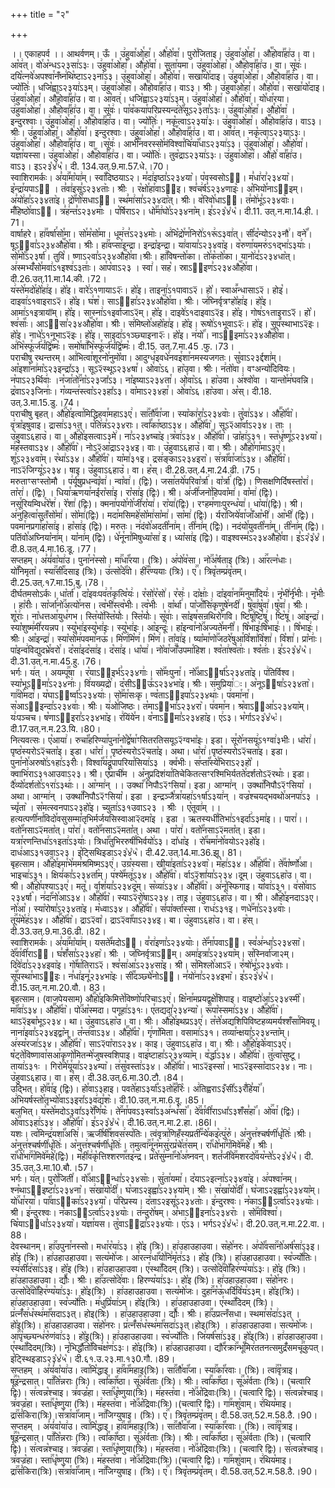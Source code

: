 +++
title = "२"

+++


  
।। एकाहपर्व ।।
आथर्वणम्।
ऊँ । उ꣢हुवा꣯ओ꣯हा꣯। औ꣯हो꣯वा꣯। पुरो꣯जिताइ। उ꣢हुवा꣯ओ꣯हा꣯। औ꣡꣯होवा꣣꣯हा꣢उ। वा। आ꣡व꣢त्। वो꣯अ꣡न्धऽ२३सा꣢ऽ३ः।
उ꣢हुवा꣯ओ꣯हा꣯। औ꣯हो꣯वा꣯। सुता꣯यमा। उ꣢हुवा꣯ओ꣯हा꣯। औ꣡꣯होवा꣣꣯हा꣢उ। वा। सू꣡वः꣢। दयि꣡त्नवे꣯अपश्वा꣯नँष्न꣢थि꣡ष्टाऽ२३ना꣢ऽ३।
उ꣢हुवा꣯ओ꣯हा꣯। औ꣯हो꣯वा꣯। सखा꣯यो꣯दाइ। उ꣢हुवा꣯ओ꣯हा꣯। औ꣡꣯होवा꣣꣯हा꣢उ। वा। ज्यो꣡तिः꣢। धजि꣡ह्वाऽ२३या꣢ऽ३म्।
उ꣢हुवा꣯ओ꣯हा꣯। औ꣡꣯होवा꣣꣯हा꣢उ। वाऽ३। श्रीः।
उ꣢हुवा꣯ओ꣯हा꣯। औ꣯हो꣯वा꣯। सखा꣯यो꣯दाइ। उ꣢हुवा꣯ओ꣯हा꣯। औ꣡꣯होवा꣣꣯हा꣢उ। वा। आ꣡वत्꣢। धजि꣡ह्वाऽ२३या꣢ऽ३म्। उ꣢हुवा꣯ओ꣯हा꣯। औ꣯हो꣯वा꣯। यो꣯धा꣯रया। उ꣢हुवा꣯ओ꣯हा꣯। औ꣡꣯होवा꣣꣯हा꣢उ। वा। सू꣡वः꣢। पा꣯व꣡कया꣯परिप्रस्यन्द꣢ते꣡꣯सूऽ२३ता꣣ऽ३ः। उ꣢हुवा꣯ओ꣯हा꣯। औ꣯हो꣯वा꣯ । इन्दुरश्वाः। उ꣢हुवा꣯ओ꣯हा꣯। औ꣡꣯होवा꣣꣯हा꣢उ। वा। ज्यो꣡तिः꣢। नकृ꣡त्वाऽ२३या꣢३ः। उ꣢हुवा꣯ओ꣯हा꣯। औ꣡꣯होवा꣣꣯हा꣢उ। वाऽ३। श्रीः।
उ꣢हुवा꣯ओ꣯हा꣯। औ꣯हो꣯वा꣯। इन्दुरश्वाः। उ꣢हुवा꣯ओ꣯हा꣯। औ꣡꣯होवा꣣꣯हा꣢उ। वा। आ꣡व꣢त्। नकृ꣡त्वाऽ२३याऽ३ः।
उ꣢हुवा꣯ओ꣯हा꣯। औ꣡꣯होवा꣣꣯हा꣢उ। वा ।सू꣡वः꣢। आभी꣡꣯नवरस्सो꣯मंविश्वा꣯चि꣢या꣡꣯धाऽ२३या꣢ऽ३। उ꣢हुवा꣯ओ꣯हा꣯।
औ꣯हो꣯वा꣯। यज्ञा꣯यस्सा। उ꣢हुवा꣯ओ꣯हा꣯। औ꣡꣯होवा꣣꣯हा꣢उ। वा। ज्यो꣡तिः꣢। तुव꣡द्राऽ२३या꣢ऽ३ः। उ꣢हुवा꣯ओ꣯हा꣯। औ꣯हो꣯
वा꣣꣯हा꣢उ। वाऽ३। इऽ२३꣡४꣡५꣡।
दी. 134.उत्.9.मा.57.धे.।70।  
स्वाशिरामर्कः। अ꣣या꣢꣯मा꣡या꣢म्। स्वा꣡꣯दिष्ठयाऽ२। म꣣दा꣢इष्ठा꣣ऽ२३४या꣥। प꣡वस्वसोऽ२᳐। म꣣धा꣢रा꣣२३४या꣥। इ꣡न्द्रा꣯यपाऽ२᳐ । त꣣वा꣢इसू꣣ऽ२३४ताः꣥। श्रीः ।
र꣡क्षो꣯हा꣯वाऽ२᳐इ। श्व꣣च꣢र्ष꣣ऽ२३४णाइः꣥। अ꣡भियो꣯नाऽ२᳐इम्। अ꣣यो꣢हा꣣ऽ२३४ता꣥इ। द्रो꣡꣯णो꣯सधाऽ२᳐। स्थ꣣मा꣢सा꣣ऽ२३४दा꣥त्। श्रीः।
व꣡रिवो꣯धाऽ२᳐। त꣣मो꣢भू꣣ऽ२३४वाः꣥। मँ꣡हिष्ठो꣯वाऽ२᳐। त्र꣣ह꣢न्त꣣ऽ२३४माः꣥ । प꣡र्षिराऽ२। धो꣣꣯मा꣢घो꣣ऽ२३४ना꣥म्।
इ꣣ऽ२३꣡४꣡५꣡।
दी.11. उत्.न.मा.14.ही.।71।  
वार्षाहरे। हा꣢꣯वर्षा꣯सो꣯मा। सो꣯म꣡सो꣯मा। धूम꣢त्त꣣ऽ२३४माः꣥। अ꣢भि꣡द्रो꣯ण꣯निरो꣢ऽ१रू꣢ऽ३वा꣢त्। सी꣯द꣡न्योऽ२३नौ꣢। वने꣡꣯। षूऽ२᳐वा꣣ऽ२३४औ꣥꣯हो꣯वा। श्रीः।
हा꣢꣯वप्सा꣯इन्द्रा। इन्द्रा꣡इन्द्रा। या꣢वाया꣣ऽ२३४वा꣥इ। व꣡रुणा꣯यमरु꣢ऽ१द्भा꣢ऽ३याः꣢। सो꣯मो꣡꣯ऽ२३र्षा꣢। तुवि꣡।
ष्णाऽ२वा꣣ऽ२३४औ꣥꣯हो꣯वा।श्रीः।
हा꣢꣯विषन्तो꣯का। तो꣯क꣡तो꣯का। यानो꣢द꣣ऽ२३४धा꣥त्। अ꣢स्मभ्यँ꣡सो꣯मवा꣢ऽ१इश्व꣢ऽ३ताः꣢। आ꣯प꣡वाऽ२३ । स्वा꣢। सह꣡। स्राऽ२᳐इण꣣ऽ२३४औ꣥꣯हो꣯वा।
दी.26.उत्.11.मा.14.की.।72।  
य꣢स्ते꣯मदो꣯हो꣡हा꣢इ। हो꣡इ। वारे꣢ऽ१णायाऽ२ः᳒। हो꣡इ। ताइना꣢ऽ१पावाऽ२᳒। हो꣡। स्वाअ꣪न्धासाऽ२᳒। होइ꣡। दाइवा꣢ऽ१वाइराऽ२᳒। हो꣡इ। घ꣢श꣡। साऽ२᳐हा꣣ऽ२३४औ꣥꣯हो꣯वा। श्रीः।
ज꣢घ्निर्वृत्रꣳहो꣡हा꣢इ। हो꣡इ। आमा꣢ऽ१इत्राया᳒म्। हो꣡इ। सास्ना꣢ऽ१इर्वाजाऽ२᳒म्। हो꣡इ। दाइवे꣢ऽ१दाइवाऽ२᳒इ। हो꣡इ।
गोष꣢ऽ१ताइराऽ२᳒᳒। हो꣡। श्व꣢साः꣡꣯। आऽ२᳐सा꣣२३४औ꣥꣯हो꣯वा। श्रीः।
स꣢मिष्लो꣯अहो꣡हा꣢इ। हो꣡इ। रूषो꣢ऽ१भूवाऽ२ः᳒। हो꣡इ। सूप꣪स्थाभाऽ२᳒इः। हो꣡इ। नाधे꣣ऽ१नूभाऽ२᳒इः। हो꣡इ। साइदा꣢ऽ१ञ्छ्याइना२ः᳒। हो꣡इ। न꣢यो꣡꣯। नाऽ२᳐इमा꣣ऽ२३४औ꣥꣯हो꣯वा। अ꣢भि꣡स्फू꣯र्ज꣢यं꣡द्वि꣢ष्मः꣡। समो꣯षा꣢꣯भि꣡स्फू꣯र्ज꣢यं꣡द्वि꣢ष्मः꣡।
दी.15. उत्.7.मा.45 .फु.।73।  
पराचीषु रथन्तरम्। आ꣢भित्वा꣯शूरनो꣯नुमो꣡वा। आदुग्ध꣯इवधे꣯नवइ꣯शा꣯नमस्यजगतः। सु꣡वाऽ२३र्द्दशा꣢म्। आ꣡इशा꣯ना꣢मा꣡ऽ२३इन्द्रा꣤ऽ३। सूऽ२᳒स्थूऽ२३४षा꣯। ओ꣯वा꣥ऽ६। हा꣥उवा। श्रीः। न꣢तो꣡वा। वꣳअन्यो꣢꣯दिवियः। न꣡पाऽ२३र्थिवाः꣢ ।न꣡जा꣯तो꣢꣯ना꣡ऽ२३जा꣤ऽ३। ना꣡इष्याऽ२३४ता꣯। ओ꣯वा꣥ऽ६। हा꣥उवा। अ꣢श्वो꣡वा । यान्तो꣯म꣢घवन्नि। द्र꣡वाऽ२३जिनाः꣢। ग꣡व्यन्त꣢स्त्वा꣡ऽ२३हा꣤ऽ३। वा꣡माऽ२३४हा꣯। ओ꣯वा꣥ऽ६।हा꣥उवा। अ꣡स्।
दी.18. उत्.3.मा.15.डु.।74।  
पराचीषु बृहत्। औ꣢꣯हो꣯इत्वा꣯मिद्धिहवा꣯महाऽ३ए꣢। सा꣢꣯तौ꣡꣯वा꣯जा। स्या꣡का꣢रा꣣ऽ२३४वाः꣥। तु꣡वा꣢ऽ३४। औ꣣꣯हो꣤꣯वा꣥। वृ꣢त्रा꣡इषुवाइ। द्रासा꣢ऽ३१त्। प꣡ति꣢न्न꣣ऽ२३४राः। त्वां꣡꣯का꣯ष्ठाऽ३४। औ꣣꣯हो꣤꣯वा꣥। सूऽ२᳒आ꣡र्वाऽ२३४। ताः । उ꣥हुवाऽ६हाउ꣥। वा।
औ꣢꣯हो꣯इसत्वाऽ३मे꣢। ना꣣ऽ२३४ष्चा꣥इ।त्र꣡वा꣢ऽ३४। औ꣣꣯हो꣤꣯वा꣥। ज्रा꣡हा꣢ऽ३१। स्त꣡धृ꣢ष्णू꣣ऽ२३४या꣥। म꣢ह꣡स्तवाऽ३४। औ꣣꣯हो꣤꣯वा꣥। नोऽ२᳒आ꣡द्राऽ२३४इ। वाः। उ꣥हुवाऽ६हाउ꣥। वा। श्रीः।
औ꣢꣯हो꣯गा꣯माऽ३ए꣢। शू꣣ऽ२३४वा꣥म्। र꣡था꣢ऽ३४। औ꣣꣯हो꣤꣯वा꣥। या꣡मा꣢३१इ। द्रस꣢ङ्काऽ२३४इरा꣥। स꣢त्रा꣡꣯वा꣯जा꣢ऽ३४। औ꣣꣯हो꣤꣯वा꣥। नाऽ२᳒जिग्यू꣡ऽ२३४। षाइ। उ꣥हुवाऽ६हाउ꣥। वा। ह꣡स्।
दी.28.उत्.4.मा.24.ढी.।75।  
मरुताꣳसꣳस्तोमौ । प꣢र्यू꣯षुप्रधन्वा꣡वा꣢। न्वा꣡वा꣢। (द्विः)। जसा꣯तये꣯परिवा꣡र्त्रा꣢। वा꣡र्त्रा꣢ (द्विः)। णिसक्षणिर्दिषस्ता꣡रा꣢। ता꣡रा꣢। (द्विः) । धिया꣯ऋणया꣯नई꣯रा꣡सा꣢इ। रा꣡सा꣢इ (द्विः)। श्री।
अ꣢जी꣯जनो꣯हिपवा꣡मा꣢। वा꣡मा꣢ (द्विः)। नसू꣯रियम्विध꣯रे꣡श꣢। रे꣡शा꣢ (द्विः)। क्मना꣯पयो꣯गो꣯जी꣯रा꣡या꣢। रा꣡या꣢(द्विः)।
रꣳहम꣯णाःपुरन्ध꣡या꣢। धा꣡या꣢(द्विः)। श्री।
अ꣢नुहित्वा꣯सुतँसो꣡मा꣢। सो꣡मा꣢(द्विः)। मदा꣯मसिमहे꣯सो꣡मा꣢सा꣡मा꣢। सा꣡मा꣢ (द्विः)। र्यरा꣯जिये꣯वा꣯जाँ꣯आ꣡भी꣢। आ꣡भी꣢ (द्विः)। पवमा꣯नप्रगा꣯हा꣡सा꣢इ। हा꣡सा꣢इ (द्विः)। मरुतः। न꣢दंवो꣯अदती꣡ना꣢म्। ती꣡ना꣢म् (द्विः)। नदंयो꣯युवती꣡ना꣢म्। ती꣡ना꣢म् (द्विः)। पतिंवो꣯अघ्निया꣡ना꣢म्। या꣡ना꣢म् (द्विः)। धे꣯नू꣯ना꣯मिषुध्या꣡सा꣢
इ। ध्या꣡सा꣢इ (द्विः)। वाइश्वस्म꣣ऽ२३४औ꣥꣯हो꣯वा। इ꣣ऽ२꣡३꣡४꣡। दी.8.उत्.4.मा.16.डू.।77।  
सप्तहम्। अ꣣यं꣢वा꣡या꣢उ। पुना꣯न꣡स्सो। मा꣢꣯धा꣡꣯रया। (त्रिः)। अ꣢पो꣯व꣡सा। नो꣢꣯अ꣡र्षताइ (त्रिः)। आ꣢꣯रत्न꣡धाः। यो꣢꣯निमृता꣡। स्या꣢꣯सी꣡꣯दसाइ
(त्रिः)। उ꣢त्सो꣯दे꣡꣯वो। ही꣢꣯र꣡ण्ययाः (त्रिः)। ए꣢꣯। त्रिवृ꣡तम्प्र꣢वृ꣡तम्। दी.25.उत्.१7.मा.15.बु.।78।  
दीर्घतमसोऽर्कः। धा꣡र्ता꣢। दा꣡इवःपव꣢त꣯कृत्वि꣡यः꣢। र꣡सो꣢र꣡सो꣢। र꣡सः꣢। दा꣡क्षाः꣢। दा꣡इवा꣯ना꣢꣯मनुमा꣡꣯दियः꣢। नृ꣡भी꣢र्नृ꣡भीः꣢। नृ꣡भीः꣢ ।
हा꣡रीः꣢। सा꣡र्जा꣯नो꣢꣯अत्यो꣯नस। त्व꣡भी꣢स्त्व꣡भीः꣢। त्व꣡भीः꣢ । वा꣡र्था꣢। पा꣡जाँ꣯सि꣢कृणुषे꣯नदी꣯। षु꣡वा꣢षु꣡वा꣢।षु꣡वा꣢। श्रीः।
शू꣡राः꣢। ना꣡धत्तआ꣯युध꣯गभ। स्ति꣡यो꣢स्ति꣡योः꣢। स्ति꣡योः꣢। सू꣡वाः꣢। सा꣡इष꣯सन्रथिरो꣯गवि। ष्टि꣡षू꣢ष्टि꣡षू꣢। ष्टि꣡षू꣢।
आ꣡इन्द्रा꣢। स्या꣡शुष्म꣢मी꣯रयन्नप। स्यु꣡भा꣢इस्यु꣡भा꣢इः। स्यु꣡भा꣢इः। आ꣡इन्दूः꣢। हा꣡इन्वा꣯नो꣢꣯अज्यते꣯मनी꣯। षि꣡भाइः꣢षि꣡भाइः꣢।।
षि꣡भाइः꣢। श्रीः।
आ꣡इन्द्रा꣢। स्या꣡सो꣯म꣢पवमा꣯नऊ꣯। मि꣡ण꣢मि꣡ण꣢। मि꣡ण꣢। ता꣡वा꣢इ। ष्या꣡मा꣯णो꣢꣯जठरे꣯षुआ꣯वि꣡शा꣢वि꣡शा꣢। वि꣡शा꣢। प्रा꣡नाः꣢। पा꣡इन्व꣢विद्युदभ्रे꣯वरो꣯। द꣡सा꣢इद꣡सा꣢इ। द꣡सा꣢इ। धा꣡या꣢। नो꣡वा꣯जाँ꣢꣯उपमा꣯हिश। श्व꣡ता꣢श्व꣡ताः꣢। श्व꣡ताः꣢। इ꣣ऽ२३꣡४꣡५꣡। दी.31.उत्.न.मा.45.हु.।76।  
भर्गः। य꣢त् । अयम्पू꣢꣯षा । र꣡याऽ२᳐इर्भ꣣ऽ२३४गाः꣢। सो꣢꣯मःपुना꣯। नो꣡꣯आऽ२᳐र्षा꣣ऽ२३४ता꣥इ। प꣢तिर्विश्व। स्या꣡भूऽ२᳐मा꣣ऽ२३४नाः꣢। वि꣢यख्यद्रो꣯। द꣡सीऽ२᳐ऊ꣣ऽ२३४भा꣥इ। श्रीः।
स꣢मुप्रिया꣯ः। अ꣡नूऽ२᳐षा꣣ऽ२३४ता꣥। गा꣢꣯वो꣯मदा꣯। य꣡घाऽ२᳐र्ष्वा꣣ऽ२३४याः꣢। सो꣢꣯मा꣯सःकृ। ण्व꣡ताऽ२᳐इपा꣣ऽ२३४थाः꣢।
प꣢वमा꣯ना꣯। स꣡आऽ२᳐इन्दा꣣ऽ२३४वाः꣢। श्रीः।
य꣢ओ꣯जिष्ठः। त꣡माऽ२᳐भा꣣ऽ२३४रा꣥। प꣢वमा꣯न। श्र꣡वाऽ२᳐आ꣣ऽ२३४या꣥म्। यः꣢पञ्चच। ष꣡णाऽ२᳐इरा꣣ऽ२३४भा꣥इ। र꣢यिंये꣯न। व꣡नाऽ२᳐मा꣣ऽ२३४हा꣥इ। ए꣢ऽ३। भ꣡र्गाऽ२३꣡४꣡५ः꣡।
दी.17.उत्.न.म.23.यि.।80।  
नित्यवत्सः। ए꣡आया꣢। रुचा꣡꣯हरिण्या꣯पुना꣯नो꣯द्वे꣯षा꣯ꣳसितरतिसयूऽ२᳒ग्वभा꣡इः। इडा। सू꣯रो꣯नसयू꣢ऽ१ग्वा꣢३भीः। धा꣡रा꣢।
पृष्ठ꣡स्यरोऽ२᳒चता꣡इ। इडा। धा꣡रा꣢। पृष्ठ꣡स्यरोऽ२᳒चता꣡इ। अथा। धा꣡रा꣢।पृष्ठ꣡स्यरोऽ२᳒चता꣡इ। इडा। पुना꣯नो꣯अरुषो꣢ऽ१हा꣢ऽ३रीः꣢। विश्वा꣡꣯य꣯द्रू꣯पापरिया꣯सिया꣢ऽ३ । क्व꣤भीः। स꣢प्ता꣡꣯स्ये꣯भिराऽ२३हो꣡ । क्वाभि꣢राऽ३१आउवाऽ२३। श्री।
ए꣡प्राची꣢म । अ꣡नुप्रदिशंया꣯तिचेकितत्सꣳरश्मिभिर्यतते꣯दर्शतोऽ२᳒रथाः꣡। इडा। दै꣯व्यो꣯दर्शतो꣯ऽ१रा꣢ऽ३थाः꣢।। आ꣡ग्मा꣢न् ।। उक्था꣡꣯ निपौऽ२᳒ꣳसिया꣡। इडा। आग्मा꣢न् । उक्था꣡꣯निपौऽ२᳒ꣳसिया꣡ । अथा। आग्मा꣢न् । उक्था꣡꣯निपौऽ२᳒ꣳसिया꣡। इडा । इन्द्रञ्जै꣯त्रा꣯यहा꣢ऽ१र्षा꣢ऽ३या꣢न् । वज्र꣡श्चयद्भवथो꣯अनपा꣢ऽ३ । च्यृ꣤ता꣥ । स꣡मत्स्वनपाऽ२३हो꣡इ। च्युता꣢ऽ३१उवाऽ२३ । श्रीः ।
ए꣡तूवा꣢म् ।। हत्यत्पणी꣯नां꣯विदो꣯वसुसम्मा꣯तृभिर्मर्जयसिस्वाआ२᳒दमा꣡इ । इडा । ऋतस्यधी꣯तिभा꣢ऽ१इर्दा꣢ऽ३मा꣢इ।। पारा꣢।। वतो꣡꣯नसाऽ२᳒मता꣡त्। पा꣡रा꣢। वतो꣡꣯नसाऽ२᳒मता꣡त्। अथा । पा꣡रा꣢। वतो꣡꣯नसाऽ२᳒मता꣡त्। इडा। यत्रा꣯रणन्तिधा꣢ऽ१इता꣢ऽ३याः꣢। त्रिधा꣡꣯तुभिररुषी꣯भिर्वयो꣢ऽ३। दा꣤धा꣥इ । रो꣡꣯चमा꣯नो꣯वयोऽ२३हो꣡इ। दाध꣢आऽ३१उवाऽ२३। इ꣡ट्सिथिइडाऽ२३꣡४꣡५꣡। दी.42.उत्.14.मा.36.झू। 81।  
बृहत्साम। औ꣢꣯हो꣯इमा꣯भे꣯मम꣯श्रमिष्मऽ३ए꣢। उग्र꣡स्यसा। खीया꣢इता꣣ऽ२३४वा꣥। म꣡हा꣢ऽ३४। औ꣣꣯हो꣤꣯वा꣥। ते꣢꣯वा꣡र्ष्णो꣯आ। भाइचा꣢ऽ३१। क्षियं꣢का꣣ऽ२३४र्ता꣥म्। प꣢श्ये꣡꣯मतू꣢ऽ३४। औ꣣꣯हो꣤꣯वा꣥। र्वाऽ२᳒शां꣢या꣣ऽ२३४।दूम्। उ꣥हुवाऽ६हा꣥उ। वा।
श्री। औ꣢꣯हो꣯पश्याऽ३ए꣢। मतू꣡। र्वाशं꣢या꣣ऽ२३४दू꣥म्। स꣡व्या꣢ऽ३४। औ꣣꣯हो꣤꣯वा꣥। अ꣢नू꣡स्फिगाइ। यांवा꣢ऽ३१। व꣢सो꣯वाऽ
२३४र्षा꣥। न꣢दा꣡꣯नो꣯आऽ३४। औ꣣꣯हो꣤꣯वा꣥। स्याऽ२᳒रो꣡षाऽ२३४। ताइ। उ꣥हुवाऽ६हा꣥उ। वा। श्री।
औ꣢꣯हो꣯इनदाऽ३ए। नो꣯आ꣡। स्या꣡रोषा꣣ऽ२३४ता꣥इ। म꣡ध्वाऽ३४। औ꣣꣯हो꣤꣯वा꣥। सं꣢पा꣡र्क्ता꣯स्सा। राध꣢ऽ३१इ। णधे꣢꣯ना꣣ऽ२३४वाः꣥।
तू꣢꣯य꣡मे꣯ह꣢ऽ३४। औ꣣꣯हो꣤꣯वा꣥। द्राऽ२᳒वा꣡। द्राऽ२᳒वा꣡꣯पाऽ२३४इ। बा। उ꣥हुवाऽ६हा꣥उ। वा। ह꣡स्।
दी.33.उत्.9.मा.36.ढी.।82।  
स्वाशिरामर्कः। अ꣣या꣢꣯मा꣡या꣢म्। यसते꣡꣯मदोऽ२᳐। व꣣रा꣢इणा꣣ऽ२३४याः꣥। ते꣡꣯ना꣯पवाऽ२᳐। स्व꣣अ꣢न्धा꣣ऽ२३४सा꣥। दे꣡꣯वा꣯वी꣯राऽ२᳐। घ꣣शँ꣢सा꣣ऽ२३४हा꣥। श्रीः ।
ज꣡घ्निर्वृत्राऽ२᳐म्। अमा꣢इत्रा꣣ऽ२३४या꣥म्। स꣡स्निर्वा꣯जा२म्। दि꣣वे꣢दा꣣ऽ२३४इवा꣥इ। गो꣡꣯षा꣯तिराऽ२᳒। श्व꣣सा꣢आ꣣ऽ२३४सा꣥इ। श्री।
स꣡मिश्लो꣯आऽ२᳒। रु꣣षो꣢भू꣣ऽ२३४वाः꣥। सू꣡꣯पस्था꣯भाऽ२᳐इः। न꣣धा꣢इनू꣣२३४भा꣥इः। सी꣡꣯दञ्छ्ये꣯नोऽ२᳐। न꣣यो꣢ना꣣ऽ२३४इभा꣥। इ꣣ऽ२३꣡४꣡५꣡। दी.15.उत्.न.मा.20.वौ.। 83।  
बृहत्साम। (वाजपेयसाम) औ꣢꣯हो꣯इकिमित्ते꣯विष्णो꣯परिचाऽ३ए꣢। क्षि꣡ना꣯मप्रयद्वक्षे꣯शिपाइ। वाइष्टो꣢आ꣣ऽ२३४स्मी꣥। मा꣡꣯वा꣢ऽ३४।
औ꣣꣯हो꣤꣯वा꣥। पो꣢꣯आ꣡स्मदा। पगूहा꣢ऽ३१ः। ए꣯तद्यदा꣣२३४न्या꣥। रू꣢꣯पा꣡स्समा꣢ऽ३४। औ꣣꣯हो꣤꣯वा꣥। थाऽ२᳒इबा꣡भूऽ२३४।
था। उ꣥हुवाऽ६हा꣥उ। वा। श्रीः।
औ꣢꣯हो꣯इथप्रऽ३ए꣢। त꣡त्ते꣯अद्यशिपिविष्टहव्यमर्यश्शँसा꣯मिवयू। नाना꣢इवा꣣ऽ२३४इद्वा꣥न्। त꣡न्त꣢वाऽ३४। औ꣣꣯हो꣤꣯वा꣥। गृ꣢णा꣡मिता। वसामा꣢ऽ३१। तव्या꣯न्क्षया꣣ऽ२३४न्ता꣥म्। अ꣢स्य꣡रजा꣢ऽ३४। औ꣣꣯हो꣤꣯वा꣥। साऽ२᳒पा꣡राऽ२३४। काइ। उ꣥हुवाऽ६हा꣥उ। वा। श्रीः।
औ꣢꣯हो꣯इके꣯वाऽ३ए꣢।ष꣡ट्ते꣯विष्णावा꣯सआ꣯कृणो꣯मितन्मे꣯जुषस्वशिपाइ। वाइ꣢ष्टाहा꣣ऽ२३४व्या꣥म्। व꣡र्द्धा꣢ऽ३४। औ꣣꣯हो꣤꣯वा꣥। तु꣢त्वा꣡सुष्टू। ताया꣢ऽ३१ः । गिरो꣯मे꣯यू꣯या꣣ऽ२३४म्पा꣥। त꣢सु꣡वस्ता꣢ऽ३४। औ꣣꣯हो꣤꣯वा꣥। भाऽ२᳒इस्सा꣡। भाऽ२᳒इस्सा꣡दाऽ२३४। नाः।उ꣥हुवाऽ६हाउ। वा। ह꣡स्।
दी.38.उत्.6.मा.30.टौ.।84।  
उद्भित्। हो꣢꣯वा꣯इ (द्विः)। हो꣯वाऽ३हाइ। पवते꣯हाऽ३र्या꣤ऽ३तो꣢꣯ह꣣रिः꣥। अ꣢तिह्वराऽ३ँसी꣤ऽ३रँ꣢हि꣣या꣥꣯। अ꣢भियर्षस्तो꣯तृभ्यो꣯वाऽ३इरा꣤ऽ३व꣢द्य꣣शः꣥।
दी.10.उत्.न.मा.6.वू.।85।  
बलभित्। य꣢स्ते꣯मदोऽ३वा꣤ऽ३रे꣢꣯णि꣣यः꣥। ते꣢꣯ना꣯पवऽ३स्वा꣤ऽ३अ꣢न्ध꣣सा꣥꣯। दे꣢꣯वा꣯वी꣯राऽधा꣤ऽ३शँस꣣हा꣥꣯। ओ꣢꣯वा꣯ (द्विः)।
ओ꣢꣯वाऽ३हा꣢ऽ३४। औ꣣꣯हो꣤꣯वा꣥। इ꣣ऽ२३꣡४꣡५꣡।
दी.16.उत्.न.मा.2.हा.।86l।  
यशः। त्व꣡मिन्द्र꣢यशा꣡꣯असि꣢। ऋजी꣯षी꣡꣯शवस꣢स्प꣡तिः। त्वंवृत्रा꣯णिहँस्यप्रती꣡꣯न्ये꣯कइ꣡त्पु꣢रु꣡। अ꣡नुत्त꣢श्चर्षणी꣯धृ꣡तिः꣢।श्रीः।
अ꣡नुत्त꣢श्चर्षणी꣯धृ꣡तिः꣢। अ꣡नुत्त꣢श्चर्षणी꣯धृ꣡तिः꣢। तमुत्वा꣢꣯नू꣯न꣡मसु꣢रप्र꣡चे꣯त꣢सम्। रा꣡꣯धो꣯भा꣢꣯ग꣡मिवे꣢꣯महे꣯। श्रीः।
रा꣡꣯धो꣯भा꣢꣯ग꣡मिवे꣢꣯महे꣯(द्विः)। म꣡ही꣯व꣢कृ꣡त्तिश्शरण꣡꣯तइ꣢न्द्र। प्र꣡ते꣯सु꣢म्ना꣡꣯नो꣯अ꣢ष्नवन्। शतं꣡जी꣯वे꣢꣯मशरदो꣢꣯वय꣡न्ते꣣ऽ२३꣡४꣡५꣡।
दी. 35.उत्.3.मा.10.बौ.।57।  
भर्गः। य꣢त्। पुरो꣯जिती꣯। वो꣡꣯आऽ२᳐न्धा꣣ऽ२३४साः꣥। सु꣢ता꣯यमा꣯। द꣡याऽ२इत्ना꣣ऽ२३४वा꣥इ। अ꣢पश्वा꣯नम्। श्न꣡थाऽ२᳐इष्टा꣣ऽ२३४ना꣥। स꣢खा꣯यो꣯दी꣯। घ꣡जाऽ२इह्वा꣣ऽ२३४या꣥म्। श्रीः।
स꣢खा꣯यो꣯दी꣯। घ꣡जाऽ२इह्वा꣣ऽ२३४या꣥म्। यो꣢꣯धा꣯रया꣯। पा꣡꣯वाऽ२᳐का꣣ऽ२३४या꣥। प꣢रिप्रस्य। द꣡ताऽ२इसू꣣ऽ२३४ताः꣥। इ꣢न्दुरश्वः। न꣡काऽ२᳐ऽर्त्वा꣣ऽ२३४याः꣥। श्री।
इ꣢न्दुरश्वः। न꣡काऽ२᳐ऽर्त्वा꣣ऽ२३४याः꣥। त꣢न्दुरो꣯षम्। अ꣡भाऽ२᳐इना꣣ऽ२३४राः꣥ । सो꣢꣯मंविश्वा꣯। चि꣡याऽ२᳐धा꣣ऽ२३४या꣥। य꣢ज्ञा꣯यस। तु꣡वाऽ२᳐द्रा꣣ऽ२३४याः꣥। ए꣢ऽ३। भर्गऽ२३꣡४꣡५ः꣡।
दी.20.उत्.न.मा.22.वा.।88।  
देवस्थानम्। हा꣢꣯उपुना꣯नस्सो। मधा꣯र꣡या꣢ऽ३। हो꣡इ (त्रिः)। हा꣢उहाउहाउवा। स꣡हो꣯नरः। अ꣢पो꣡꣯वसा꣢꣯नो꣯अर्ष꣡सा꣢ऽ३इ। हो꣡इ (त्रिः)। हा꣢उहाउहाउवा। सत्य꣡मो꣯जः। आ꣯रत्न꣢धा꣡꣯यो꣯नि꣢मृ꣡त꣢ऽ३। हो꣡इ (त्रिः)। हा꣢उहाउहाउवा। स्व꣡र्ज्यो꣯तिः। स्य꣢सी꣯द꣡सा꣢ऽ३इ। हो꣡इ (त्रिः)। हा꣢उहाउहाउवा। ए꣯स्था꣡꣯दिदम् (त्रिः)। उत्सो꣯दे꣢꣯वो꣡꣯हिर꣢ण्य꣡या꣢ऽ३ः। हो꣡इ (त्रिः)। हा꣢उहाउहाउवा। द्यौः꣡꣯। श्रीः।
हा꣢꣯उत्सो꣯दे꣯वाः। हिरण्य꣡या꣢ऽ३ः। हो꣡इ (त्रिः)। हा꣢उहाउहाउवा। स꣡हो꣯नरः। उत्सो꣯दे꣢꣯वो꣡꣯हिर꣢ण्य꣡या꣢ऽ३ः। हो꣡इ(त्रिः) ।
हा꣢उहाउहाउवा। सत्य꣡मो꣯जः। दुहा꣢꣯न꣡ऊ꣯धर्दि꣢वि꣡य꣢ऽ३म्। हो꣡इ(त्रिः)। हा꣢उहाउहाउवा। स्व꣡र्ज्यो꣯तिः। म꣢धुप्रि꣡या꣢ऽम्। हो꣡इ(त्रिः) ।
हा꣢उहाउहाउवा। ए꣯स्था꣡꣯दिदम् (त्रिः)। प्र꣢त्नँ꣡स꣢ध꣡स्थ꣢मा꣡꣯सदाऽ३त्। होइ(त्रिः) । हा꣢उहाउहाउवा। द्यौः꣡꣯। श्रीः। हा꣢꣯उप्रत्नँसधा। स्थमा꣯स꣡दा꣢ऽ३त् । हो꣡इ(त्रिः)। हा꣢उहाउहाउवा। स꣡हो꣯नरः। प्र꣢त्नँ꣡स꣢ध꣡स्थ꣢मा꣡꣯सदा꣢ऽ३त्।होइ(त्रिः) । हा꣢उहाउहाउवा। सत्य꣡मो꣯जः।
आ꣢꣯पृ꣡च्छ्यन्ध꣢रु꣡णंवा꣢ऽ३। हो꣡इ(त्रिः)। हा꣢उहाउहाउवा। स्व꣡र्ज्यो꣯तिः। जि꣢यर्ष꣡सा꣢ऽ३इ। हो꣡इ(त्रिः)। हा꣢उहाउहाउवा। ए꣯स्था꣡꣯दिदम्(त्रिः)। नृ꣡भिर्द्धौ꣢꣯तो꣡꣯विच꣢क्ष꣡ण꣢ऽ३ः। हो꣡इ(त्रिः)। हा꣢उहाउहाउवा। द्यौ꣡꣯रक्रा꣢꣯न्भू꣡꣯मिर꣢ततनत्समुद्रँ꣡समचू꣢꣯कुपत्।
इ꣡ट्स्थिइडाऽ२३꣡४꣡५꣡।
दी.६१.उ.२३.मा.१३0.गौ.।89।  
सप्तहम् । अ꣣यं꣢वा꣡या꣢उ। त्वा꣯मि꣡द्धाइ। हा꣢꣯वा꣡꣯महाइ(त्रिः)। सा꣢꣯तौ꣯वा꣡꣯जा। स्या꣢꣯का꣡꣯रवाः। (त्रिः)। त्वा꣢꣯वृ꣡त्राइ। षू꣢꣯इ꣡न्द्रसात्। पा꣢꣯ति꣡न्नराः (त्रिः)। त्वां꣢꣯का꣡꣯ष्ठा। सू꣢꣯अ꣡र्वताः (त्रिः)। श्रीः।
त्वां꣢꣯का꣡꣯ष्ठा। सू꣢꣯अ꣡र्वताः (त्रिः)। (चत्वारि द्विः)। स꣢त्वन्न꣡श्चाइ। त्र꣢वज्र꣡हा। स्ता꣢꣯धृ꣡ष्णुया(त्रिः)। म꣢हस्त꣡वा। नो꣢꣯अ꣡द्रिवाः(त्रिः)। (चत्वारि द्विः)। स꣢त्वन्न꣡श्चाइ। त्र꣢वज्र꣡हा। स्ता꣢꣯धृ꣡ष्णुया (त्रिः)। म꣢हस्त꣡वा। नो꣢꣯अ꣡द्रिवाः(त्रिः)।(चत्वारि द्विः)। गा꣢꣯मशु꣡वाम्। र꣢थिय꣡माइ। द्रा꣢꣯सं꣡किरा(त्रिः)।स꣢त्रा꣯वा꣡꣯जाम्। ना꣢꣯जिग्युषाइ। (त्रिः)। ए꣢꣯। त्रिवृ꣡तम्प्र꣢वृ꣡तम्।
दी.58.उत्.52.म.58.ठै.।90।  
सप्तहम् । अ꣣यं꣢वा꣡या꣢उ। त्वा꣯मि꣡द्धाइ। हा꣢꣯वा꣡꣯महाइ(त्रिः)। सा꣢꣯तौ꣯वा꣡꣯जा। स्या꣢꣯का꣡꣯रवाः। (त्रिः)। त्वा꣢꣯वृ꣡त्राइ। षू꣢꣯इ꣡न्द्रसात्। पा꣢꣯ति꣡न्नराः (त्रिः)। त्वां꣢꣯का꣡꣯ष्ठा। सू꣢꣯अ꣡र्वताः (त्रिः)। श्रीः।
त्वां꣢꣯का꣡꣯ष्ठा। सू꣢꣯अ꣡र्वताः (त्रिः)। (चत्वारि द्विः)। स꣢त्वन्न꣡श्चाइ। त्र꣢वज्र꣡हा। स्ता꣢꣯धृ꣡ष्णुया(त्रिः)। म꣢हस्त꣡वा। नो꣢꣯अ꣡द्रिवाः(त्रिः)। (चत्वारि द्विः)। स꣢त्वन्न꣡श्चाइ। त्र꣢वज्र꣡हा। स्ता꣢꣯धृ꣡ष्णुया (त्रिः)। म꣢हस्त꣡वा। नो꣢꣯अ꣡द्रिवाः(त्रिः)।(चत्वारि द्विः)। गा꣢꣯मशु꣡वाम्। र꣢थिय꣡माइ। द्रा꣢꣯सं꣡किरा(त्रिः)।स꣢त्रा꣯वा꣡꣯जाम्। ना꣢꣯जिग्युषाइ। (त्रिः)। ए꣢꣯। त्रिवृ꣡तम्प्र꣢वृ꣡तम्।
दी.58.उत्.52.म.58.ठै.।90।  
